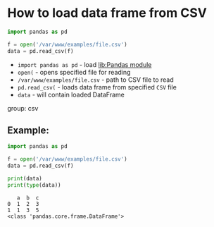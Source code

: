 # How to load data frame from CSV

```python
import pandas as pd

f = open('/var/www/examples/file.csv')
data = pd.read_csv(f)
```

- `import pandas as pd` - load [lib:Pandas module](/python-pandas/how-to-install-pandas)
- `open(` - opens specified file for reading
- `/var/www/examples/file.csv` - path to CSV file to read
- `pd.read_csv(` - loads data frame from specified `CSV` file 
- `data` - will contain loaded DataFrame

group: csv

## Example: 
```python
import pandas as pd

f = open('/var/www/examples/file.csv')
data = pd.read_csv(f)

print(data)
print(type(data))
```
```
   a  b  c
0  1  2  3
1  1  3  5
<class 'pandas.core.frame.DataFrame'>

```

